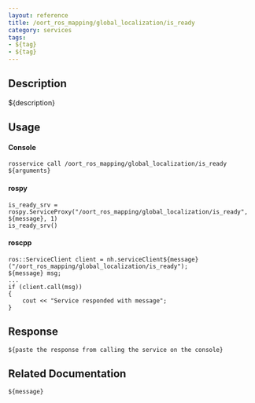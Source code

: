 ```yaml
---
layout: reference
title: /oort_ros_mapping/global_localization/is_ready
category: services
tags: 
- ${tag} 
- ${tag}
---
```


## Description
${description}

## Usage
#### Console
```
rosservice call /oort_ros_mapping/global_localization/is_ready ${arguments}
```

#### rospy
```
is_ready_srv = rospy.ServiceProxy("/oort_ros_mapping/global_localization/is_ready", ${message}, 1)
is_ready_srv()
```

#### roscpp
```
ros::ServiceClient client = nh.serviceClient${message}("/oort_ros_mapping/global_localization/is_ready");
${message} msg;
...
if (client.call(msg))
{
    cout << "Service responded with message";
}
```

## Response
```
${paste the response from calling the service on the console}
```

## Related Documentation
``${message}``